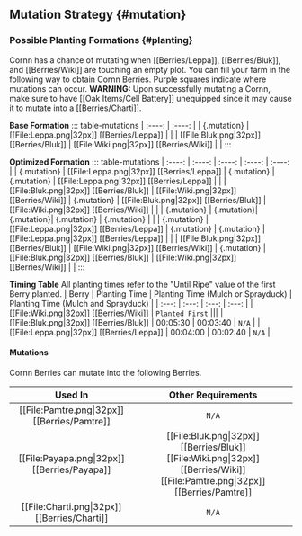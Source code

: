 ## Mutation Strategy {#mutation}

### Possible Planting Formations {#planting}

Cornn has a chance of mutating when [[Berries/Leppa]], [[Berries/Bluk]], and [[Berries/Wiki]] are touching an empty plot. You can fill your farm in the following way to obtain Cornn Berries. Purple squares indicate where mutations can occur.
**WARNING:** Upon successfully mutating a Cornn, make sure to have [[Oak Items/Cell Battery]] unequipped since it may cause it to mutate into a [[Berries/Charti]].

**Base Formation**
::: table-mutations
| :----: | :----: |
| {.mutation} | [[File:Leppa.png\|32px]] [[Berries/Leppa]] | |
| [[File:Bluk.png\|32px]] [[Berries/Bluk]] | [[File:Wiki.png\|32px]] [[Berries/Wiki]] | |
:::

**Optimized Formation**
::: table-mutations
| :----: | :----: | :----: | :----: | :----: |
| {.mutation} | [[File:Leppa.png\|32px]] [[Berries/Leppa]] | {.mutation} | {.mutation} | [[File:Leppa.png\|32px]] [[Berries/Leppa]] | |
| [[File:Bluk.png\|32px]] [[Berries/Bluk]] | [[File:Wiki.png\|32px]] [[Berries/Wiki]] | {.mutation} | [[File:Bluk.png\|32px]] [[Berries/Bluk]] | [[File:Wiki.png\|32px]] [[Berries/Wiki]] | |
| {.mutation} | {.mutation}| {.mutation}| {.mutation} | {.mutation} | |
| {.mutation} | [[File:Leppa.png\|32px]] [[Berries/Leppa]] | {.mutation} | {.mutation} | [[File:Leppa.png\|32px]] [[Berries/Leppa]] | |
| [[File:Bluk.png\|32px]] [[Berries/Bluk]] | [[File:Wiki.png\|32px]] [[Berries/Wiki]] | {.mutation} | [[File:Bluk.png\|32px]] [[Berries/Bluk]] | [[File:Wiki.png\|32px]] [[Berries/Wiki]] | |
:::

**Timing Table**
All planting times refer to the "Until Ripe" value of the first Berry planted.
| Berry                                         | Planting Time | Planting Time (Mulch or Sprayduck)    | Planting Time (Mulch and Sprayduck)   |
| :---:                                         | :---:         | :---:                                 | :---:                                 |
| [[File:Wiki.png\|32px]] [[Berries/Wiki]]      | `Planted First` |||
| [[File:Bluk.png\|32px]] [[Berries/Bluk]]      | 00:05:30      | 00:03:40                              | `N/A`                                 |
| [[File:Leppa.png\|32px]] [[Berries/Leppa]]    | 00:04:00      | 00:02:40                              | `N/A`                                 |

#### Mutations
Cornn Berries can mutate into the following Berries.

| Used In                                       | Other Requirements |
| :---:                                         | :---: |
| [[File:Pamtre.png\|32px]] [[Berries/Pamtre]]  | `N/A` |
| [[File:Payapa.png\|32px]] [[Berries/Payapa]]  | [[File:Bluk.png\|32px]] [[Berries/Bluk]] [[File:Wiki.png\|32px]] [[Berries/Wiki]] [[File:Pamtre.png\|32px]] [[Berries/Pamtre]] |
| [[File:Charti.png\|32px]] [[Berries/Charti]]  | `N/A` |